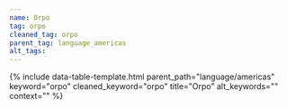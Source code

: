 ```yaml
---
name: Orpo
tag: orpo
cleaned_tag: orpo
parent_tag: language_americas
alt_tags: 
---
```


{% include data-table-template.html 
  parent_path="language/americas" 
  keyword="orpo" 
  cleaned_keyword="orpo" 
  title="Orpo"
  alt_keywords=""
  context=""
%}

